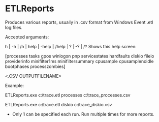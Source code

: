# ETLReports
 
Produces various reports, usually in .csv format from Windows Event .etl log files.

Accepted arguments:

h | -h | /h | help | -help | /help | ? | -? | /? Shows this help screen

<ETLFILENAME>

<REPORTTYPE> [processes tasks gpos winlogon pnp servicestates hardfaults diskio fileio providerinfo minifilter1ms minifiltersummary cpusample cpusamplenoidle bootphases processzombies]

<.CSV OUTPUTFILENAME>

Example:

ETLReports.exe c:\trace.etl processes c:\trace_processes.csv

ETLReports.exe c:\trace.etl diskio c:\trace_diskio.csv

* Only 1 <REPORTTYPE> can be specified each run. Run multiple times for more reports.

